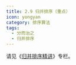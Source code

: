 ```yaml
---
title: 2.9 归并排序（重点）
icon: yongyan
category: 排序算法
tags:
  - 分而治之
  - 归并排序
---
```



请见《[归并排序精讲](https://suanfa8.com/merge-sort/)》专栏。